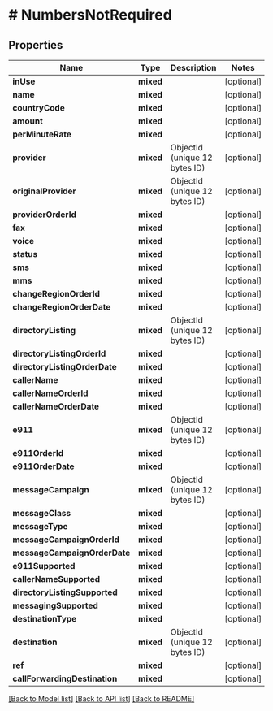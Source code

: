 # # NumbersNotRequired

## Properties

Name | Type | Description | Notes
------------ | ------------- | ------------- | -------------
**inUse** | **mixed** |  | [optional]
**name** | **mixed** |  | [optional]
**countryCode** | **mixed** |  | [optional]
**amount** | **mixed** |  | [optional]
**perMinuteRate** | **mixed** |  | [optional]
**provider** | **mixed** | ObjectId (unique 12 bytes ID) | [optional]
**originalProvider** | **mixed** | ObjectId (unique 12 bytes ID) | [optional]
**providerOrderId** | **mixed** |  | [optional]
**fax** | **mixed** |  | [optional]
**voice** | **mixed** |  | [optional]
**status** | **mixed** |  | [optional]
**sms** | **mixed** |  | [optional]
**mms** | **mixed** |  | [optional]
**changeRegionOrderId** | **mixed** |  | [optional]
**changeRegionOrderDate** | **mixed** |  | [optional]
**directoryListing** | **mixed** | ObjectId (unique 12 bytes ID) | [optional]
**directoryListingOrderId** | **mixed** |  | [optional]
**directoryListingOrderDate** | **mixed** |  | [optional]
**callerName** | **mixed** |  | [optional]
**callerNameOrderId** | **mixed** |  | [optional]
**callerNameOrderDate** | **mixed** |  | [optional]
**e911** | **mixed** | ObjectId (unique 12 bytes ID) | [optional]
**e911OrderId** | **mixed** |  | [optional]
**e911OrderDate** | **mixed** |  | [optional]
**messageCampaign** | **mixed** | ObjectId (unique 12 bytes ID) | [optional]
**messageClass** | **mixed** |  | [optional]
**messageType** | **mixed** |  | [optional]
**messageCampaignOrderId** | **mixed** |  | [optional]
**messageCampaignOrderDate** | **mixed** |  | [optional]
**e911Supported** | **mixed** |  | [optional]
**callerNameSupported** | **mixed** |  | [optional]
**directoryListingSupported** | **mixed** |  | [optional]
**messagingSupported** | **mixed** |  | [optional]
**destinationType** | **mixed** |  | [optional]
**destination** | **mixed** | ObjectId (unique 12 bytes ID) | [optional]
**ref** | **mixed** |  | [optional]
**callForwardingDestination** | **mixed** |  | [optional]

[[Back to Model list]](../../README.md#models) [[Back to API list]](../../README.md#endpoints) [[Back to README]](../../README.md)
